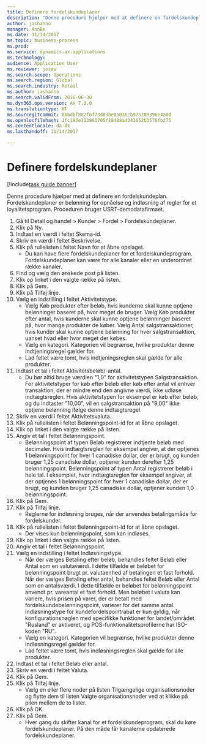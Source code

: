 ```yaml
--- 
title: Definere fordelskundeplaner
description: "Denne procedure hjælper med at definere en fordelskundeplan."
author: jashanno
manager: AnnBe
ms.date: 11/14/2017
ms.topic: business-process
ms.prod: 
ms.service: dynamics-ax-applications
ms.technology: 
audience: Application User
ms.reviewer: josaw
ms.search.scope: Operations
ms.search.region: Global
ms.search.industry: Retail
ms.author: jashanno
ms.search.validFrom: 2016-06-30
ms.dyn365.ops.version: AX 7.0.0
ms.translationtype: HT
ms.sourcegitcommit: 8bbdbf882f6f73d03be0a036cb975109396e4a0d
ms.openlocfilehash: 1fc193e113961705f18488a4341652b3576fb275
ms.contentlocale: da-dk
ms.lasthandoff: 11/14/2017

---
```


# <a name="define-loyalty-schemes"></a>Definere fordelskundeplaner

[!include[task guide banner](../includes/task-guide-banner.md)]

Denne procedure hjælper med at definere en fordelskundeplan. Fordelskundeplaner er belønning for opnåelse og indløsning af regler for et loyalitetsprogram. Proceduren bruger USRT-demodatafirmaet.

1. Gå til Detail og handel > Kunder > Fordel > Fordelskundeplaner.
2. Klik på Ny.
3. Indtast en værdi i feltet Skema-id.
4. Skriv en værdi i feltet Beskrivelse.
5. Klik på rullelisten i feltet Navn for at åbne opslaget.
    * Du kan have flere fordelskundeplaner for et fordelskundeprogram. Fordelskundeplaner kan være for alle kanaler eller en underordnet række kanaler.  
6. Find og vælg den ønskede post på listen.
7. Klik op linket i den valgte række på listen.
8. Klik på Gem.
9. Klik på Tilføj linje.
10. Vælg en indstilling i feltet Aktivitetstype.
    * Vælg Køb produkter efter beløb, hvis kunderne skal kunne optjene belønninger baseret på, hvor meget de bruger. Vælg Køb produkter efter antal, hvis kunderne skal kunne optjene belønninger baseret på, hvor mange produkter de køber.  Vælg Antal salgstransaktioner, hvis kunder skal kunne optjene belønning for hver salgstransaktion, uanset hvad eller hvor meget der købes.  
    * Vælg en kategori. Kategorien vil begrænse, hvilke produkter denne indtjeningsregel gælder for.  
    * Lad feltet være tomt, hvis indtjeningsreglen skal gælde for alle produkter.  
11. Indtast et tal i feltet Aktivitetsbeløb/-antal.
    *  Du bør altid bruge værdien "1,0" for aktivitetstypen Salgstransaktion. For aktivitetstyper for køb efter beløb eller køb efter antal vil enhver transaktion, der er mindre end den angivne værdi, ikke udløse indtægtsreglen. Hvis aktivitetstypen for eksempel er køb efter beløb, og du indtaster "10,00", vil en salgstransaktion på "9,00" ikke optjene belønning ifølge denne indtægtsregel.  
12. Skriv en værdi i feltet Aktivitetsvaluta.
13. Klik på rullelisten i feltet Belønningspoint-id for at åbne opslaget.
14. Klik op linket i den valgte række på listen.
15. Angiv et tal i feltet Belønningspoint.
    * Belønningspoint af typen Beløb registrerer indtjente beløb med decimaler. Hvis indtægtsreglen for eksempel angiver, at der optjenes 1 belønningspoint for hver 1 canadiske dollar, der er brugt, og kunden bruger 1,25 canadiske dollar, optjener kunden derefter 1,25 belønningspoint. Belønningspoint af typen Antal registrerer beløb i hele tal. I eksemplet, hvor indtægtsreglen for eksempel angiver, at der optjenes 1 belønningspoint for hver 1 canadiske dollar, der er brugt, og kunden bruger 1,25 canadiske dollar, optjener kunden 1,0 belønningspoint.  
16. Klik på Gem.
17. Klik på Tilføj linje.
    * Reglerne for indløsning bruges, når der anvendes betalingsmåde for fordelskunder.  
18. Klik på rullelisten i feltet Belønningspoint-id for at åbne opslaget.
    * Der vises kun belønningspoint, som kan indløses.  
19. Klik op linket i den valgte række på listen.
20. Angiv et tal i feltet Belønningspoint.
21. Vælg en indstilling i feltet Indløsningstype.
    * Når der vælges Betaling efter beløb, behandles feltet Beløb eller Antal som en valutaværdi. I dette tilfælde er beløbet for belønningspoint brugt pr. valutaenhed af betalingen et fast forhold. Når der vælges Betaling efter antal, behandles feltet Beløb eller Antal som en antalsværdi. I dette tilfælde er beløbet for belønningspoint anvendt pr. vareantal et fast forhold. Men beløbet i valuta kan variere, hvis prisen på varer, der er betalt med fordelskundebelønningspoint, varierer for det samme antal. Indløsningstype for kundefordelspointrabat er kun gyldig, når konfigurationsnøglen med specifikke funktioner for landet/området "Rusland" er aktiveret, og POS-funktionalitetsprofilerne har ISO-koden "RU".  
    * Vælg en kategori. Kategorien vil begrænse, hvilke produkter denne indløsningsregel gælder for.  
    * Lad feltet være tomt, hvis indløsningsreglen skal gælde for alle produkter.  
22. Indtast et tal i feltet Beløb eller antal.
23. Skriv en værdi i feltet Valuta.
24. Klik på Gem.
25. Klik på Tilføj linje.
    * Vælg en eller flere noder på listen Tilgængelige organisationsnoder og flytte dem til listen Valgte organisationsnoder ved at klikke på pilen mellem de to lister.  
26. Klik på OK.
27. Klik på Gem.
    * Hver gang du skifter kanal for et fordelskundeprogram, skal du køre fordelskundeplaner. På den måde får kanalerne opdaterede fordelskundeplaner.  


